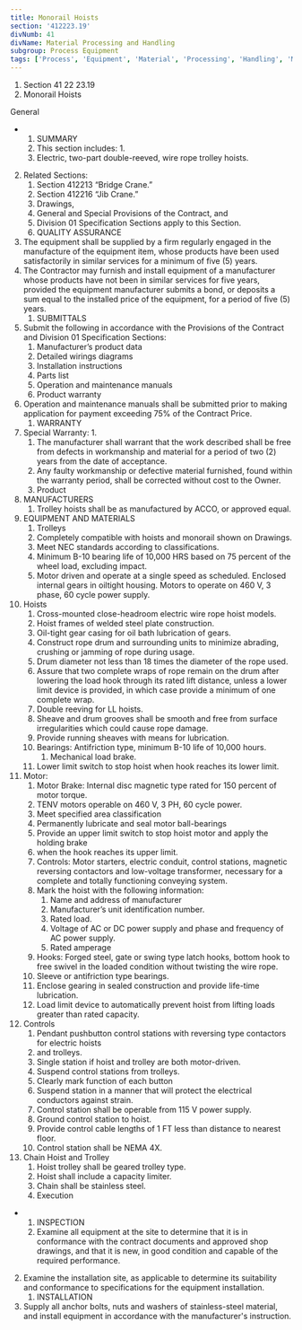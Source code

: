 ```yaml
---
title: Monorail Hoists
section: '412223.19'
divNumb: 41
divName: Material Processing and Handling
subgroup: Process Equipment
tags: ['Process', 'Equipment', 'Material', 'Processing', 'Handling', 'Monorail', 'Hoists']
---
```


   1. Section 41 22 23.19 
   1. Monorail Hoists

General

* 
	1. SUMMARY
   1. This section includes:
      1. 
	1. Electric, two-part double-reeved, wire rope trolley hoists.
2. Related Sections:
	1. Section 412213 “Bridge Crane.”
	2. Section 412216 “Jib Crane.”
	3. Drawings, 
	4. General and Special Provisions of the Contract, and 
	5. Division 01 Specification Sections apply to this Section.
	6. QUALITY ASSURANCE
3. The equipment shall be supplied by a firm regularly engaged in the manufacture of the equipment item, whose products have been used satisfactorily in similar services for a minimum of five (5) years.
4. The Contractor may furnish and install equipment of a manufacturer whose products have not been in similar services for five years, provided the equipment manufacturer submits a bond, or deposits a sum equal to the installed price of the equipment, for a period of five (5) years.
	1. SUBMITTALS
5. Submit the following in accordance with the Provisions of the Contract and Division 01 Specification Sections:
	1. Manufacturer’s product data
	2. Detailed wirings diagrams
	3. Installation instructions
	4. Parts list
	5. Operation and maintenance manuals
	6. Product warranty
6. Operation and maintenance manuals shall be submitted prior to making application for payment exceeding 75% of the Contract Price.
	1. WARRANTY
7. Special Warranty:
      1. 
	1. The manufacturer shall warrant that the work described shall be free from defects in workmanship and material for a period of two (2) years from the date of acceptance. 
	2. Any faulty workmanship or defective material furnished, found within the warranty period, shall be corrected without cost to the Owner.
   1. Product
1. MANUFACTURERS
   1. Trolley hoists shall be as manufactured by ACCO, or approved equal.
2. EQUIPMENT AND MATERIALS
   1. Trolleys
	1. Completely compatible with hoists and monorail shown on Drawings.
	2. Meet NEC standards according to classifications.
	3. Minimum B-10 bearing life of 10,000 HRS based on 75 percent of the wheel load, excluding impact.
	4. Motor driven and operate at a single speed as scheduled. Enclosed internal gears in oiltight housing. Motors to operate on 460 V, 3 phase, 60 cycle power supply.
2. Hoists
	1. Cross-mounted close-headroom electric wire rope hoist models.
	2. Hoist frames of welded steel plate construction.
	3. Oil-tight gear casing for oil bath lubrication of gears.
	4. Construct rope drum and surrounding units to minimize abrading, crushing or jamming of rope during usage.
	5. Drum diameter not less than 18 times the diameter of the rope used.
	6. Assure that two complete wraps of rope remain on the drum after lowering the load hook through its rated lift distance, unless a lower limit device is provided, in which case provide a minimum of one complete wrap.
	7. Double reeving for LL hoists.
	8. Sheave and drum grooves shall be smooth and free from surface irregularities which could cause rope damage.
	9. Provide running sheaves with means for lubrication.
	10. Bearings: Antifriction type, minimum B-10 life of 10,000 hours.
		1. Mechanical load brake.
	11. Lower limit switch to stop hoist when hook reaches its lower limit.
3. Motor:
	1. Motor Brake: Internal disc magnetic type rated for 150 percent of motor torque.
	2. TENV motors operable on 460 V, 3 PH, 60 cycle power.
	3. Meet specified area classification
	4. Permanently lubricate and seal motor ball-bearings
	5. Provide an upper limit switch to stop hoist motor and apply the holding brake
	6. when the hook reaches its upper limit.
	7. Controls: Motor starters, electric conduit, control stations, magnetic reversing contactors and low-voltage transformer, necessary for a complete and totally functioning conveying system.
	8. Mark the hoist with the following information:
		1. Name and address of manufacturer
		2. Manufacturer’s unit identification number.
		3. Rated load.
		4. Voltage of AC or DC power supply and phase and frequency of AC power supply.
		5. Rated amperage
	9. Hooks: Forged steel, gate or swing type latch hooks, bottom hook to free swivel in the loaded condition without twisting the wire rope.
	10. Sleeve or antifriction type bearings.
	11. Enclose gearing in sealed construction and provide life-time lubrication.
	12. Load limit device to automatically prevent hoist from lifting loads greater than rated capacity.
4. Controls
	1. Pendant pushbutton control stations with reversing type contactors for electric hoists
	2. and trolleys.
	3. Single station if hoist and trolley are both motor-driven.
	4. Suspend control stations from trolleys.
	5. Clearly mark function of each button
	6. Suspend station in a manner that will protect the electrical conductors against strain.
	7. Control station shall be operable from 115 V power supply.
	8. Ground control station to hoist.
	9. Provide control cable lengths of 1 FT less than distance to nearest floor.
	10. Control station shall be NEMA 4X.
5. Chain Hoist and Trolley
	1. Hoist trolley shall be geared trolley type.
	2. Hoist shall include a capacity limiter.
	3. Chain shall be stainless steel.
   1. Execution

* 
	1. INSPECTION
   1. Examine all equipment at the site to determine that it is in conformance with the contract documents and approved shop drawings, and that it is new, in good condition and capable of the required performance.
2. Examine the installation site, as applicable to determine its suitability and conformance to specifications for the equipment installation.
	1. INSTALLATION
3. Supply all anchor bolts, nuts and washers of stainless-steel material, and install equipment in accordance with the manufacturer's instruction.

